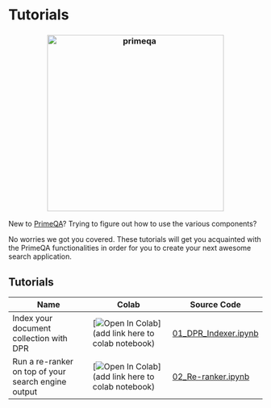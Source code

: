 # Tutorials
<!-- [<i class="fas fa-edit"></i> Edit on GitHub](https://github.com/primeqa/primeqa/edit/main/docs/tutorials.md)         -->
<h3 align="center">
    <img width="350" alt="primeqa" src="_static/img/PrimeQA.png">
</h3>

New to [PrimeQA](https://github.com/primeqa/primeqa)? Trying to figure out how to use the various components? 

No worries we got you covered. These tutorials will get you acquainted with the PrimeQA functionalities in order for you to create your next awesome search application.


## Tutorials
| Name                                     | Colab                                                                                                                                                                                                                                     | Source Code                                                                                                                                      |
| ---------------------------------------- | ----------------------------------------------------------------------------------------------------------------------------------------------------------------------------------------------------------------------------------------- | ------------------------------------------------------------------------------------------------------------------------------------------------ |
| Index your document collection with DPR | [![Open In Colab](https://colab.research.google.com/assets/colab-badge.svg)](add link here to colab notebook)  | [01_DPR_Indexer.ipynb](01_DPR_Indexer.ipynb) 
| Run a re-ranker on top of your search engine output | [![Open In Colab](https://colab.research.google.com/assets/colab-badge.svg)](add link here to colab notebook)  | [02_Re-ranker.ipynb](01_Basic_Re-ranker.ipynb)                                                                             |


<!-- | 02_RAG_Generator.ipynb | [![Open In Colab](https://colab.research.google.com/assets/colab-badge.svg)](add link here to colab notebook)  | [02_RAG_Generator.ipynb](02_RAG_Generator.ipynb) -->
<!-- | 03_Customize_GenerativeReader_with_Prompts.ipynb | [![Open In Colab](https://colab.research.google.com/assets/colab-badge.svg)](add link here to colab notebook)  | [03_Customize_GenerativeReader_with_Prompts.ipynb](03_Customize_GenerativeReader_with_Prompts.ipynb) -->
<!-- | 04_ReRank_search_results.ipynb | [![Open In Colab](https://colab.research.google.com/assets/colab-badge.svg)](add link here to colab notebook)  | [04_ReRank_search_results.ipynb](04_ReRank_search_results.ipynb) -->
